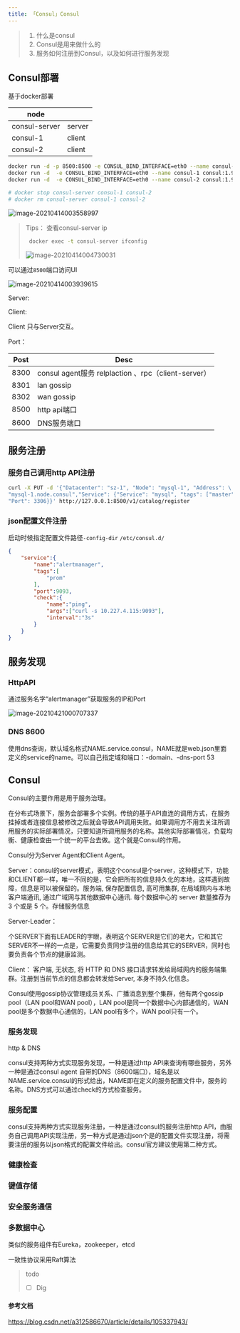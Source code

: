 ```yaml
---
title: 「Consul」Consul
---
```






> 1. 什么是consul
> 2. Consul是用来做什么的
> 3. 服务如何注册到Consul，以及如何进行服务发现



## Consul部署

基于docker部署

| node          |        |
| ------------- | ------ |
| consul-server | server |
| consul-1      | client |
| consul-2      | client |

```sh
docker run -d -p 8500:8500 -e CONSUL_BIND_INTERFACE=eth0 --name consul-server consul:1.9.4
docker run -d  -e CONSUL_BIND_INTERFACE=eth0 --name consul-1 consul:1.9.4 agent -dev -join=172.17.0.13
docker run -d  -e CONSUL_BIND_INTERFACE=eth0 --name consul-2 consul:1.9.4 agent -dev -join=172.17.0.13

# docker stop consul-server consul-1 consul-2
# docker rm consul-server consul-1 consul-2
```



![image-20210414003558997](Consul/image-20210414003558997.png)



> Tips： 查看consul-server ip
>
> ```sh
>  docker exec -t consul-server ifconfig
> ```
>
> 
>
> ![image-20210414004730031](Consul/image-20210414004730031.png)



可以通过`8500`端口访问UI

![image-20210414003939615](Consul/image-20210414003939615.png)

Server:

Client:

Client 只与Server交互。

Port：

| Post | Desc                                                |
| ---- | --------------------------------------------------- |
| 8300 | consul agent服务 relplaction 、rpc（client-server） |
| 8301 | lan gossip                                          |
| 8302 | wan gossip                                          |
| 8500 | http api端口                                        |
| 8600 | DNS服务端口                                         |



## 服务注册

### 服务自己调用http API注册

```sh
curl -X PUT -d '{"Datacenter": "sz-1", "Node": "mysql-1", "Address": \
"mysql-1.node.consul","Service": {"Service": "mysql", "tags": ["master","v1"], \
"Port": 3306}}' http://127.0.0.1:8500/v1/catalog/register
```





### json配置文件注册

启动时候指定配置文件路径`-config-dir`  `/etc/consul.d/`

```json
{
    "service":{
        "name":"alertmanager",
        "tags":[
            "prom"
        ],
        "port":9093,
        "check":{
            "name":"ping",
            "args":["curl -s 10.227.4.115:9093"],
            "interval":"3s"
        }
    }
}
```



## 服务发现

### HttpAPI

通过服务名字“alertmanager”获取服务的IP和Port

![image-20210421000707337](Consul/image-20210421000707337.png)

### DNS 8600

使用dns查询，默认域名格式NAME.service.consul，NAME就是web.json里面定义的service的name。可以自己指定域和端口：-domain、-dns-port 53 

## Consul

Consul的主要作用是用于服务治理。

在分布式场景下，服务会部署多个实例。传统的基于API直连的调用方式，在服务挂掉或者连接信息被修改之后就会导致API调用失败。如果调用方不用去关注所调用服务的实际部署情况，只要知道所调用服务的名称。其他实际部署情况，负载均衡、健康检查由一个统一的平台去做。这个就是Consul的作用。



Consul分为Server Agent和Client Agent。

Server：consul的server模式，表明这个consul是个server，这种模式下，功能和CLIENT都一样，唯一不同的是，它会把所有的信息持久化的本地，这样遇到故障，信息是可以被保留的。服务端, 保存配置信息, 高可用集群, 在局域网内与本地客户端通讯, 通过广域网与其他数据中心通讯. 每个数据中心的 server 数量推荐为 3 个或是 5 个。存储服务信息

Server-Leader：

个SERVER下面有LEADER的字眼，表明这个SERVER是它们的老大，它和其它SERVER不一样的一点是，它需要负责同步注册的信息给其它的SERVER，同时也要负责各个节点的健康监测。

Client： 客户端, 无状态, 将 HTTP 和 DNS 接口请求转发给局域网内的服务端集群。注册到当前节点的信息都会转发给Server, 本身不持久化信息。



Consul使用gossip协议管理成员关系、广播消息到整个集群，他有两个gossip pool（LAN pool和WAN pool），LAN pool是同一个数据中心内部通信的，WAN pool是多个数据中心通信的，LAN pool有多个，WAN pool只有一个。

### 服务发现

http & DNS

consul支持两种方式实现服务发现，一种是通过http API来查询有哪些服务，另外一种是通过consul agent 自带的DNS（8600端口），域名是以NAME.service.consul的形式给出，NAME即在定义的服务配置文件中，服务的名称。DNS方式可以通过check的方式检查服务。

### 服务配置

consul支持两种方式实现服务注册，一种是通过consul的服务注册http API，由服务自己调用API实现注册，另一种方式是通过json个是的配置文件实现注册，将需要注册的服务以json格式的配置文件给出。consul官方建议使用第二种方式。

### 健康检查

### 键值存储

### 安全服务通信

### 多数据中心



类似的服务组件有Eureka，zookeeper，etcd



一致性协议采用Raft算法

>
>
>todo
>
>- [ ] Dig



#### 参考文档

https://blog.csdn.net/a312586670/article/details/105337943/